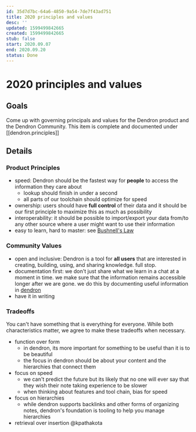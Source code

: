 ```yaml
---
id: 35d7d7bc-64a6-4850-9a54-7de7f43ad751
title: 2020 principles and values
desc: ''
updated: 1599499842665
created: 1599499842665
stub: false
start: 2020.09.07
end: 2020.09.20
status: Done
---
```

# 2020 principles and values

## Goals

Come up with governing principals and values for the Dendron product and the Dendron Community. This item is complete and documented under [[dendron.principles]]

## Details

### Product Principles
- speed: Dendron should be the fastest way for **people** to access the information they care about
    - lookup should finish in under a second
    - all parts of our toolchain should optimize for speed
- ownership: users should have **full control** of their data and it should be our first principle to maximize this as much as possibility
- interoperability: it should be possible to import/export your data from/to any other source where a user might want to use their information
- easy to learn, hard to master: see [Bushnell's Law
](https://en.wikipedia.org/wiki/Bushnell%27s_Law#:~:text=Bushnell's%20Law%20or%20Nolan's%20Law,first%20quarter%20and%20the%20hundredth.)

### Community Values

- open and inclusive: Dendron is a tool for **all users** that are interested in creating, building, using, and sharing knowledge. full stop. 
- documentation first: we don't just share what we learn in a chat at a moment in time. we make sure that the information remains accessible longer after we are gone. we do this by documenting useful information in [dendron](http://dendron.so/)
- have it in writing

### Tradeoffs

You can't have something that is everything for everyone. While both characteristics matter, we agree to make these tradeoffs when necessary. 

- function over form    
    - in dendron, its more important for something to be useful than it is to be beautiful 
    - the focus in dendron should be about your content and the hierarchies that connect them
- focus on speed
    - we can't predict the future but its likely that no one will ever say that they wish their note taking experience to be slower
    - when thinking about features and tool chain, bias for speed
- focus on hierarchies
    - while dendron supports backlinks and other forms of organizing notes, dendron's foundation is tooling to help you manage hierarchies
- retrieval over insertion @kpathakota
